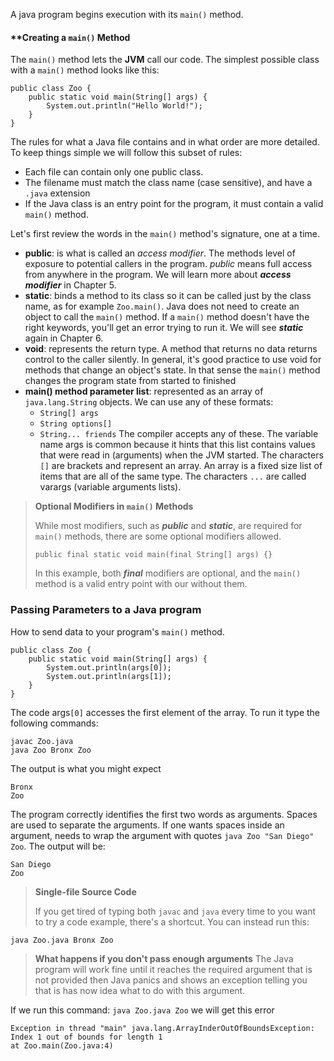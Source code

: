 
A java program begins execution with its `main()` method.

#### **Creating a `main()` Method

The `main()` method lets the **JVM** call our code. The simplest possible class with a `main()` method looks like this:
```
public class Zoo {
	public static void main(String[] args) {
		System.out.println("Hello World!");
	}
}
```

The rules for what a Java file contains and in what order are more detailed. To keep things simple we will follow this subset of rules:
- Each file can contain only one public class.
- The filename must match the class name (case sensitive), and have a `.java` extension
- If the Java class is an entry point for the program, it must contain a valid `main()` method.

Let's first review the words in the `main()` method's signature, one at a time.
- **public**: is what is called an *access modifier*. The methods level of exposure to potential callers in the program. *public* means full access from anywhere in the program. We will learn more about ***access modifier*** in Chapter 5.
- **static**: binds a method to its class so it can be called just by the class name, as for example `Zoo.main()`. Java does not need to create an object to call the `main()` method. If a `main()` method doesn't have the right keywords, you'll get an error trying to run it. We will see ***static*** again in Chapter 6.
- **void**: represents the return type. A method that returns no data returns control to the caller silently. In general, it's good practice to use void for methods that change an object's state. In that sense the  `main()` method changes the program state from started to finished
-  **main() method parameter list**: represented as an array of `java.lang.String` objects. We can use any of these formats:
	- `String[] args`
	- `String options[]`
	- `String... friends`
The compiler accepts any of these. The variable name args is common because it hints that this list contains values that were read in (arguments) when the JVM started. The characters `[]` are brackets and represent an array. An array is a fixed size list of items that are all of the same type. The characters `...` are called varargs (variable arguments lists). 

>**Optional Modifiers in `main()` Methods**
>
>While most modifiers, such as ***public*** and ***static***, are required for `main()` methods, there are some optional modifiers allowed.
>
>`public final static void main(final String[] args) {}`
>
>In this example, both ***final*** modifiers are optional, and the `main()` method is a valid entry point with our without them.

### Passing Parameters to a Java program

How to send data to your program's `main()` method.
```
public class Zoo {
	public static void main(String[] args) {
		System.out.println(args[0]);
		System.out.println(args[1]);
	}
}
```
The code args`[0]` accesses the first element of the array. To run it type the following commands:
```
javac Zoo.java
java Zoo Bronx Zoo
```
The output is what you might expect
```
Bronx
Zoo
```
The program correctly identifies the first two words as arguments. Spaces are used to separate the arguments. If one wants  spaces inside an argument, needs to wrap the argument with quotes `java Zoo "San Diego" Zoo`. The output will be:
```
San Diego
Zoo
```

> **Single-file Source Code**
>
>If you get tired of typing both `javac` and `java` every time to you want to try a code example, there's a shortcut. You can instead run this:
```
java Zoo.java Bronx Zoo
```

>**What happens if you don't pass enough arguments**
>The Java program will work fine until it reaches the required argument that is not provided then Java panics and shows an exception telling you that is has now idea what to do with this argument.

If we run this command:
`java Zoo.java Zoo`
we will get this error
```
Exception in thread "main" java.lang.ArrayInderOutOfBoundsException:
Index 1 out of bounds for length 1
at Zoo.main(Zoo.java:4)
```